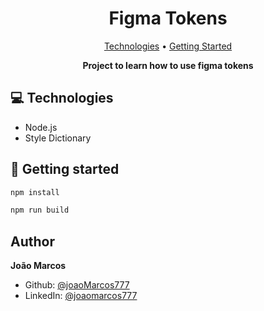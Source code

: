 <h1 align="center" style="font-weight: bold;">Figma Tokens</h1>

<p align="center">
 <a href="#tech">Technologies</a> • 
 <a href="#started">Getting Started</a>
</p>

<p align="center">
    <b>Project to learn how to use figma tokens</b>
</p>

<h2 id="tech">💻 Technologies</h2>

- Node.js
- Style Dictionary

<h2 id="started">🚀 Getting started</h2>

```sh
npm install
```

```sh
npm run build
```

## Author

**João Marcos**

- Github: [@joaoMarcos777](https://github.com/joaoMarcos777)
- LinkedIn: [@joaomarcos777](https://linkedin.com/in/joaomarcos777)
